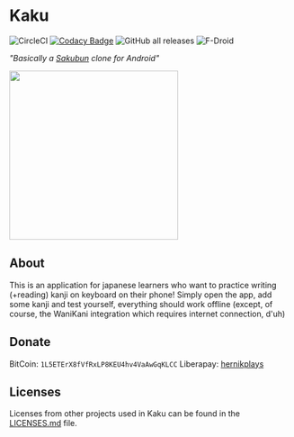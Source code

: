 # Kaku
![CircleCI](https://img.shields.io/circleci/build/github/hernikplays/kaku) [![Codacy Badge](https://app.codacy.com/project/badge/Grade/ae8059400de64338b008d9dc163a5335)](https://www.codacy.com/gh/hernikplays/kaku/dashboard?utm_source=github.com&amp;utm_medium=referral&amp;utm_content=hernikplays/kaku&amp;utm_campaign=Badge_Grade) ![GitHub all releases](https://img.shields.io/github/downloads/hernikplays/kaku/total?logo=github) ![F-Droid](https://img.shields.io/f-droid/v/cz.hernik.kaku)

*"Basically a [Sakubun](https://sakubun.herokuapp.com) clone for Android"*

<a href="https://f-droid.org/packages/cz.hernik.kaku"><img src="https://fdroid.gitlab.io/artwork/badge/get-it-on.png" width="300px"></a>

## About
This is an application for japanese learners who want to practice writing (+reading) kanji on keyboard on their phone! Simply open the app, add some kanji and test yourself, everything should work offline (except, of course, the WaniKani integration which requires internet connection, d'uh)

## Donate
BitCoin: `1L5ETErX8fVfRxLP8KEU4hv4VaAwGqKLCC`
Liberapay: [hernikplays](https://liberapay.com/hernikplays)

## Licenses

Licenses from other projects used in Kaku can be found in the [LICENSES.md](https://github.com/hernikplays/kaku/blob/main/LICENSES.md) file.
